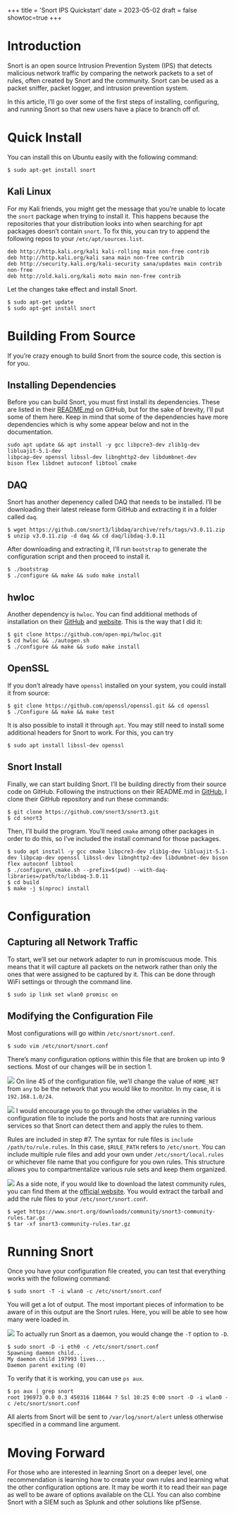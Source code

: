 +++
title = 'Snort IPS Quickstart'
date = 2023-05-02
draft = false
showtoc=true
+++

Introduction
============

Snort is an open source Intrusion Prevention System (IPS) that detects malicious network traffic by comparing the network packets to a set of rules, often created by Snort and the community. Snort can be used as a packet sniffer, packet logger, and intrusion prevention system.

In this article, I’ll go over some of the first steps of installing, configuring, and running Snort so that new users have a place to branch off of.

Quick Install
=============

You can install this on Ubuntu easily with the following command:


```
$ sudo apt-get install snort
```
Kali Linux
----------

For my Kali friends, you might get the message that you’re unable to locate the `snort` package when trying to install it. This happens because the repositories that your distribution looks into when searching for apt packages doesn’t contain `snort`. To fix this, you can try to append the following repos to your `/etc/apt/sources.list`.


```
deb http://http.kali.org/kali kali-rolling main non-free contrib  
deb http://http.kali.org/kali sana main non-free contrib  
deb http://security.kali.org/kali-security sana/updates main contrib non-free  
deb http://old.kali.org/kali moto main non-free contrib
```
Let the changes take effect and install Snort.


```
$ sudo apt-get update  
$ sudo apt-get install snort
```
Building From Source
====================

If you’re crazy enough to build Snort from the source code, this section is for you.

Installing Dependencies
-----------------------

Before you can build Snort, you must first install its dependencies. These are listed in their [README.md](https://github.com/snort3/snort3#dependencies) on GitHub, but for the sake of brevity, I’ll put some of them here. Keep in mind that some of the dependencies have more dependencies which is why some appear below and not in the documentation.


```
sudo apt update && apt install -y gcc libpcre3-dev zlib1g-dev libluajit-5.1-dev   
libpcap-dev openssl libssl-dev libnghttp2-dev libdumbnet-dev   
bison flex libdnet autoconf libtool cmake
```
DAQ
---

Snort has another depenency called DAQ that needs to be installed. I’ll be downloading their latest release form GitHub and extracting it in a folder called `daq`.


```
$ wget https://github.com/snort3/libdaq/archive/refs/tags/v3.0.11.zip  
$ unzip v3.0.11.zip -d daq && cd daq/libdaq-3.0.11
```
After downloading and extracting it, I’ll run `bootstrap` to generate the configuration script and then proceed to install it.


```
$ ./bootstrap  
$ ./configure && make && sudo make install
```
hwloc
-----

Another dependency is `hwloc`. You can find additional methods of installation on their [GitHub](https://github.com/open-mpi/hwloc) and [website](https://www.open-mpi.org/software/hwloc/v2.9/). This is the way that I did it:


```
$ git clone https://github.com/open-mpi/hwloc.git  
$ cd hwloc && ./autogen.sh  
$ ./configure && make && sudo make install
```
OpenSSL
-------

If you don’t already have `openssl` installed on your system, you could install it from source:


```
$ git clone https://github.com/openssl/openssl.git && cd openssl  
$ ./Configure && make && make test
```
It is also possible to install it through `apt`. You may still need to install some additional headers for Snort to work. For this, you can try


```
$ sudo apt install libssl-dev openssl
```
Snort Install
-------------

Finally, we can start building Snort. I’ll be building directly from their source code on GitHub. Following the instructions on their README.md in [GitHub](https://github.com/snort3/snort3#readme), I clone their GitHub repository and run these commands:


```
$ git clone https://github.com/snort3/snort3.git  
$ cd snort3
```
Then, I’ll build the program. You’ll need `cmake` among other packages in order to do this, so I’ve included the install command for those packages.


```
$ sudo apt install -y gcc cmake libpcre3-dev zlib1g-dev libluajit-5.1-dev libpcap-dev openssl libssl-dev libnghttp2-dev libdumbnet-dev bison flex autoconf libtool  
$ ./configure\_cmake.sh --prefix=$(pwd) --with-daq-libraries=/path/to/libdaq-3.0.11  
$ cd build  
$ make -j $(nproc) install
```
Configuration
=============

Capturing all Network Traffic
-----------------------------

To start, we’ll set our network adapter to run in promiscuous mode. This means that it will capture all packets on the network rather than only the ones that were assigned to be captured by it. This can be done through WiFi settings or through the command line.


```
$ sudo ip link set wlan0 promisc on
```
Modifying the Configuration File
--------------------------------

Most configurations will go within `/etc/snort/snort.conf`.


```
$ sudo vim /etc/snort/snort.conf
```
There’s many configuration options within this file that are broken up into 9 sections. Most of our changes will be in section 1.

![](https://cdn-images-1.medium.com/max/800/1*pngRmEDDXcscoXuasWQFdQ.png)
On line 45 of the configuration file, we’ll change the value of `HOME_NET` from `any` to be the network that you would like to monitor. In my case, it is `192.168.1.0/24`.

![](https://cdn-images-1.medium.com/max/800/1*uPIpmb3Q2AUJj3v3GkL2lQ.png)
I would encourage you to go through the other variables in the configuration file to include the ports and hosts that are running various services so that Snort can detect them and apply the rules to them.

Rules are included in step #7. The syntax for rule files is `include /path/to/rule.rules`. In this case, `$RULE_PATH` refers to `/etc/snort`. You can include multiple rule files and add your own under `/etc/snort/local.rules` or whichever file name that you configure for you own rules. This structure allows you to compartmentalize various rule sets and keep them organized.

![](https://cdn-images-1.medium.com/max/800/1*Pz6IDFwxqQwrMWmZS83kQg.png)
As a side note, if you would like to download the latest community rules, you can find them at the [official website](https://www.snort.org/downloads#rules). You would extract the tarball and add the rule files to your `/etc/snort/snort.conf`.


```
$ wget https://www.snort.org/downloads/community/snort3-community-rules.tar.gz  
$ tar -xf snort3-community-rules.tar.gz
```
Running Snort
=============

Once you have your configuration file created, you can test that everything works with the following command:


```
$ sudo snort -T -i wlan0 -c /etc/snort/snort.conf
```
You will get a lot of output. The most important pieces of information to be aware of in this output are the Snort rules. Here, you will be able to see how many were loaded in.

![](https://cdn-images-1.medium.com/max/800/1*4STD2kRrAx3xnRfCA7ALqA.png)
To actually run Snort as a daemon, you would change the `-T` option to `-D`.


```
$ sudo snort -D -i eth0 -c /etc/snort/snort.conf  
Spawning daemon child...  
My daemon child 197993 lives...  
Daemon parent exiting (0)
```
To verify that it is working, you can use `ps aux`.


```
$ ps aux | grep snort  
root 196973 0.0 0.3 450316 118644 ? Ssl 10:25 0:00 snort -D -i wlan0 -c /etc/snort/snort.conf
```
All alerts from Snort will be sent to `/var/log/snort/alert` unless otherwise specified in a command line argument.

Moving Forward
==============

For those who are interested in learning Snort on a deeper level, one recommendation is learning how to create your own rules and learning what the other configuration options are. It may be worth it to read their `man` page as well to be aware of options available on the CLI. You can also combine Snort with a SIEM such as Splunk and other solutions like pfSense.